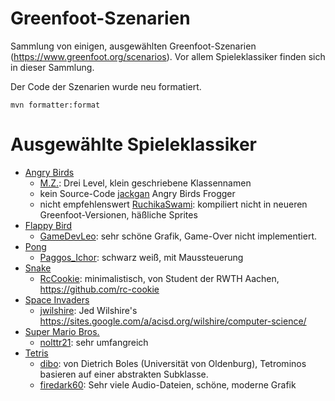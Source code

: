 # Greenfoot-Szenarien

Sammlung von einigen, ausgewählten Greenfoot-Szenarien (https://www.greenfoot.org/scenarios).
Vor allem Spieleklassiker finden sich in dieser Sammlung.

Der Code der Szenarien wurde neu formatiert.

```
mvn formatter:format
```

# Ausgewählte Spieleklassiker

- [Angry Birds](https://de.wikipedia.org/wiki/Angry_Birds)
  * [M.Z.](https://www.greenfoot.org/scenarios/26230):
    Drei Level, klein geschriebene Klassennamen
  * kein Source-Code [jackgan](https://www.greenfoot.org/scenarios/3618)
    Angry Birds Frogger
  * nicht empfehlenswert [RuchikaSwami](https://www.greenfoot.org/scenarios/13105):
    kompiliert nicht in neueren Greenfoot-Versionen, häßliche Sprites
- [Flappy Bird](https://de.wikipedia.org/wiki/Flappy_Bird)
  * [GameDevLeo](https://www.greenfoot.org/scenarios/30012):
    sehr schöne Grafik, Game-Over nicht implementiert.
- [Pong](https://de.wikipedia.org/wiki/Pong)
  * [Paggos_Ichor](https://www.greenfoot.org/scenarios/1493):
    schwarz weiß, mit Maussteuerung
- [Snake](https://de.wikipedia.org/wiki/Snake_(Computerspiel))
  * [RcCookie](https://www.greenfoot.org/scenarios/24962):
    minimalistisch, von Student der RWTH Aachen, https://github.com/rc-cookie
- [Space Invaders](https://de.wikipedia.org/wiki/Space_Invaders)
  * [jwilshire](https://www.greenfoot.org/scenarios/26221):
    Jed Wilshire's https://sites.google.com/a/acisd.org/wilshire/computer-science/
- [Super Mario Bros.](https://de.wikipedia.org/wiki/Super_Mario_Bros.)
  * [nolttr21](https://www.greenfoot.org/scenarios/22540): sehr umfangreich
- [Tetris](https://de.wikipedia.org/wiki/Tetris)
  * [dibo](https://www.greenfoot.org/scenarios/335):
    von Dietrich Boles (Universität von Oldenburg), Tetrominos basieren
    auf einer abstrakten Subklasse.
  * [firedark60](https://www.greenfoot.org/scenarios/3084):
    Sehr viele Audio-Dateien, schöne, moderne Grafik
